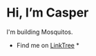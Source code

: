 # Hi, I’m Casper
I'm building Mosquitos.

* Find me on [LinkTree](https://linktr.ee/bit_casper) *

<!---
bit-casper/bit-casper is a ✨ special ✨ repository because its `README.md` (this file) appears on your GitHub profile.
You can click the Preview link to take a look at your changes.
--->

